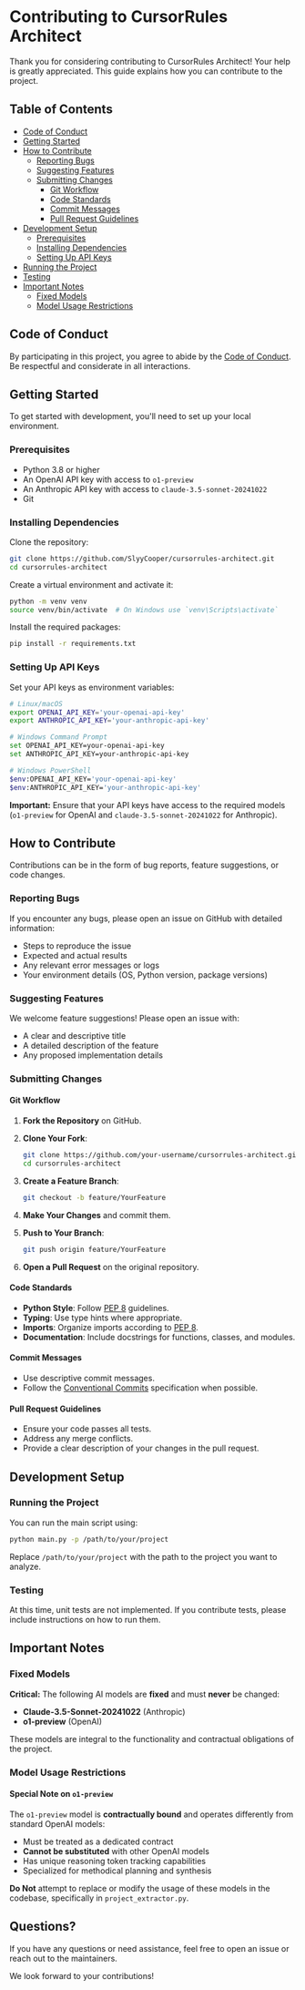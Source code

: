 
# Contributing to CursorRules Architect

Thank you for considering contributing to CursorRules Architect! Your help is greatly appreciated. This guide explains how you can contribute to the project.

## Table of Contents

- [Code of Conduct](#code-of-conduct)
- [Getting Started](#getting-started)
- [How to Contribute](#how-to-contribute)
  - [Reporting Bugs](#reporting-bugs)
  - [Suggesting Features](#suggesting-features)
  - [Submitting Changes](#submitting-changes)
    - [Git Workflow](#git-workflow)
    - [Code Standards](#code-standards)
    - [Commit Messages](#commit-messages)
    - [Pull Request Guidelines](#pull-request-guidelines)
- [Development Setup](#development-setup)
  - [Prerequisites](#prerequisites)
  - [Installing Dependencies](#installing-dependencies)
  - [Setting Up API Keys](#setting-up-api-keys)
- [Running the Project](#running-the-project)
- [Testing](#testing)
- [Important Notes](#important-notes)
  - [Fixed Models](#fixed-models)
  - [Model Usage Restrictions](#model-usage-restrictions)

## Code of Conduct

By participating in this project, you agree to abide by the [Code of Conduct](CODE_OF_CONDUCT.md). Be respectful and considerate in all interactions.

## Getting Started

To get started with development, you'll need to set up your local environment.

### Prerequisites

- Python 3.8 or higher
- An OpenAI API key with access to `o1-preview`
- An Anthropic API key with access to `claude-3.5-sonnet-20241022`
- Git

### Installing Dependencies

Clone the repository:

```bash
git clone https://github.com/SlyyCooper/cursorrules-architect.git
cd cursorrules-architect
```

Create a virtual environment and activate it:

```bash
python -m venv venv
source venv/bin/activate  # On Windows use `venv\Scripts\activate`
```

Install the required packages:

```bash
pip install -r requirements.txt
```

### Setting Up API Keys

Set your API keys as environment variables:

```bash
# Linux/macOS
export OPENAI_API_KEY='your-openai-api-key'
export ANTHROPIC_API_KEY='your-anthropic-api-key'

# Windows Command Prompt
set OPENAI_API_KEY=your-openai-api-key
set ANTHROPIC_API_KEY=your-anthropic-api-key

# Windows PowerShell
$env:OPENAI_API_KEY='your-openai-api-key'
$env:ANTHROPIC_API_KEY='your-anthropic-api-key'
```

**Important:** Ensure that your API keys have access to the required models (`o1-preview` for OpenAI and `claude-3.5-sonnet-20241022` for Anthropic).

## How to Contribute

Contributions can be in the form of bug reports, feature suggestions, or code changes.

### Reporting Bugs

If you encounter any bugs, please open an issue on GitHub with detailed information:

- Steps to reproduce the issue
- Expected and actual results
- Any relevant error messages or logs
- Your environment details (OS, Python version, package versions)

### Suggesting Features

We welcome feature suggestions! Please open an issue with:

- A clear and descriptive title
- A detailed description of the feature
- Any proposed implementation details

### Submitting Changes

#### Git Workflow

1. **Fork the Repository** on GitHub.
2. **Clone Your Fork**:

   ```bash
   git clone https://github.com/your-username/cursorrules-architect.git
   cd cursorrules-architect
   ```

3. **Create a Feature Branch**:

   ```bash
   git checkout -b feature/YourFeature
   ```

4. **Make Your Changes** and commit them.

5. **Push to Your Branch**:

   ```bash
   git push origin feature/YourFeature
   ```

6. **Open a Pull Request** on the original repository.

#### Code Standards

- **Python Style**: Follow [PEP 8](https://www.python.org/dev/peps/pep-0008/) guidelines.
- **Typing**: Use type hints where appropriate.
- **Imports**: Organize imports according to [PEP 8](https://www.python.org/dev/peps/pep-0008/#imports).
- **Documentation**: Include docstrings for functions, classes, and modules.

#### Commit Messages

- Use descriptive commit messages.
- Follow the [Conventional Commits](https://www.conventionalcommits.org/) specification when possible.

#### Pull Request Guidelines

- Ensure your code passes all tests.
- Address any merge conflicts.
- Provide a clear description of your changes in the pull request.

## Development Setup

### Running the Project

You can run the main script using:

```bash
python main.py -p /path/to/your/project
```

Replace `/path/to/your/project` with the path to the project you want to analyze.

### Testing

At this time, unit tests are not implemented. If you contribute tests, please include instructions on how to run them.

## Important Notes

### Fixed Models

**Critical:** The following AI models are **fixed** and must **never** be changed:

- **Claude-3.5-Sonnet-20241022** (Anthropic)
- **o1-preview** (OpenAI)

These models are integral to the functionality and contractual obligations of the project.

### Model Usage Restrictions

#### Special Note on `o1-preview`

The `o1-preview` model is **contractually bound** and operates differently from standard OpenAI models:

- Must be treated as a dedicated contract
- **Cannot be substituted** with other OpenAI models
- Has unique reasoning token tracking capabilities
- Specialized for methodical planning and synthesis

**Do Not** attempt to replace or modify the usage of these models in the codebase, specifically in `project_extractor.py`.

## Questions?

If you have any questions or need assistance, feel free to open an issue or reach out to the maintainers.

We look forward to your contributions!


